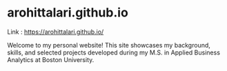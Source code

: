 # arohittalari.github.io
Link : https://arohittalari.github.io/

Welcome to my personal website! This site showcases my background, skills, and selected projects developed during my M.S. in Applied Business Analytics at Boston University.
